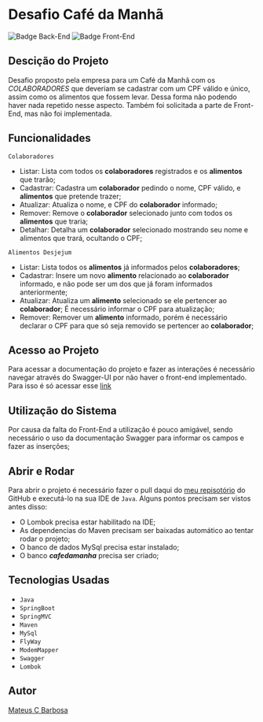 # Desafio Café da Manhã
![Badge Back-End](http://img.shields.io/static/v1?label=BACK-END&message=COMPLETO&color=GREEN&style=for-the-badge)
![Badge Front-End](https://img.shields.io/static/v1?label=FRONT-END&message=N%C3%83O%20INICIADO&color=critical&style=for-the-badge)

## Descição do Projeto
Desafio proposto pela empresa para um Café da Manhã com os *COLABORADORES* que deveriam se cadastrar com um CPF válido e único, assim como os alimentos que fossem levar. Dessa forma não podendo haver nada repetido nesse aspecto.
Também foi solicitada a parte de Front-End, mas não foi implementada.

## Funcionalidades
`Colaboradores`
- Listar: Lista com todos os **colaboradores** registrados e os **alimentos** que trarão;
- Cadastrar: Cadastra um **colaborador** pedindo o nome, CPF válido, e **alimentos** que pretende trazer;
- Atualizar: Atualiza o nome, e CPF do **colaborador** informado;
- Remover: Remove o **colaborador** selecionado junto com todos os **alimentos** que traria;
- Detalhar: Detalha um **colaborador** selecionado mostrando seu nome e alimentos que trará, ocultando o CPF;

`Alimentos Desjejum`
- Listar: Lista todos os **alimentos** já informados pelos **colaboradores**;
- Cadastrar: Insere um novo **alimento** relacionado ao **colaborador** informado, e não pode ser um dos que já foram informados anteriormente;
- Atualizar: Atualiza um **alimento** selecionado se ele pertencer ao **colaborador**; É necessário informar o CPF para atualização;
- Remover: Remover um **alimento** informado, porém é necessário declarar o CPF para que só seja removido se pertencer ao **colaborador**;

## Acesso ao Projeto
Para acessar a documentação do projeto e fazer as interações é necessário navegar através do Swagger-UI por não haver o front-end implementado. Para isso é só acessar esse [link](https://desafio-cafe-da-manha.herokuapp.com/swagger-ui.html)

## Utilização do Sistema
Por causa da falta do Front-End a utilização é pouco amigável, sendo necessário o uso da documentação Swagger para informar os campos e fazer as inserções;

## Abrir e Rodar
Para abrir o projeto é necessário fazer o pull daqui do [meu repisotório](https://github.com/mateuscbarbosa/desafio-cafe-da-manha) do GitHub e executá-lo na sua IDE de ```Java```.
Alguns pontos precisam ser vistos antes disso:
* O Lombok precisa estar habilitado na IDE;
* As dependencias do Maven precisam ser baixadas automático ao tentar rodar o projeto;
* O banco de dados MySql precisa estar instalado;
* O banco ***cafedamanha*** precisa ser criado;

## Tecnologias Usadas
* `Java`
* `SpringBoot`
* `SpringMVC`
* `Maven`
* `MySql`
* `FlyWay`
* `ModemMapper`
* `Swagger`
* `Lombok`

## Autor
[Mateus C Barbosa](https://github.com/mateuscbarbosa)
